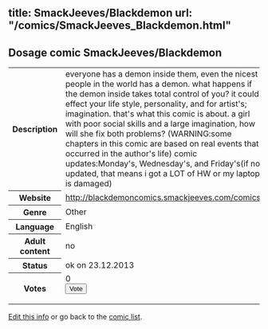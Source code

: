 title: SmackJeeves/Blackdemon
url: "/comics/SmackJeeves_Blackdemon.html"
---
Dosage comic SmackJeeves/Blackdemon
-----------------------------------------

<p id="msg"></p>
<script type="text/javascript">
if (window.location.search === '?edit_info_mail=sent_ok') {
  var elem = document.getElementById("msg");
  elem.innerHTML = 'Edited information sucessfully sent for review, which is usually done daily. Thanks!';
  elem.className = 'ok';
}
</script>
<table class="comicinfo">
<tr>
<th>Description</th><td>everyone has a demon inside them, even the nicest people in the world has a demon. what happens if the demon inside takes total control of you? it could effect your life style, personality, and for artist's; imagination. that's what this comic is about. a girl with poor social skills and a large imagination, how will she fix both problems? (WARNING:some chapters in this comic are based on real events that occurred in the author's life) comic updates:Monday's, Wednesday's, and Friday's(if not updated, that means i got a LOT of HW or my laptop is damaged)</td>
</tr>
<tr>
<th>Website</th><td><a href="http://blackdemoncomics.smackjeeves.com/comics/">http://blackdemoncomics.smackjeeves.com/comics/</a></td>
</tr>
<tr>
<th>Genre</th><td>Other</td>
</tr>
<tr>
<th>Language</th><td>English</td>
</tr>
<tr>
<th>Adult content</th><td>no</td>
</tr>
<tr>
<th>Status</th><td>ok on 23.12.2013</td>
</tr>
<tr>
<th>Votes</th><td>0
<form action="http://gaecounter.appspot.com/count/" method="POST">
<input name="name" type="hidden" value="SmackJeeves_Blackdemon"/>
<input name="uid" type="hidden" id="voteuid" value=""/>
<input type="submit" value="Vote"/>
</form>
</td>
</tr>
</table>
<script type="text/javascript">
var ua = navigator.userAgent;
document.getElementById("voteuid").value = ua.replace(/[^a-zA-Z0-9\._:]/g , "_");;
</script>

[Edit this info](SmackJeeves_Blackdemon_edit.html) or go back to the [comic list](../comic-index.html).
